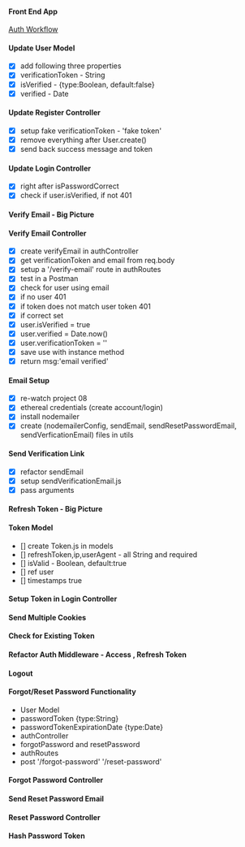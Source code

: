 #### Front End App

[Auth Workflow](https://react-node-user-workflow-front-end.netlify.app/)

#### Update User Model

- [x] add following three properties
- [x] verificationToken - String
- [x] isVerified - {type:Boolean, default:false}
- [x] verified - Date

#### Update Register Controller

- [x] setup fake verificationToken - 'fake token'
- [x] remove everything after User.create()
- [x] send back success message and token

#### Update Login Controller

- [x] right after isPasswordCorrect
- [x] check if user.isVerified, if not 401

#### Verify Email - Big Picture

#### Verify Email Controller

- [x] create verifyEmail in authController
- [x] get verificationToken and email from req.body
- [x] setup a '/verify-email' route in authRoutes
- [x] test in a Postman
- [x] check for user using email
- [x] if no user 401
- [x] if token does not match user token 401
- [x] if correct set
- [x] user.isVerified = true
- [x] user.verified = Date.now()
- [x] user.verificationToken = ''
- [x] save use with instance method
- [x] return msg:'email verified'

#### Email Setup

- [x] re-watch project 08
- [x] ethereal credentials (create account/login)
- [x] install nodemailer
- [x] create (nodemailerConfig, sendEmail,
      sendResetPasswordEmail, sendVerficationEmail) files in utils

#### Send Verification Link

- [x] refactor sendEmail
- [x] setup sendVerificationEmail.js
- [x] pass arguments

#### Refresh Token - Big Picture

#### Token Model

- [] create Token.js in models
- [] refreshToken,ip,userAgent - all String and required
- [] isValid - Boolean, default:true
- [] ref user
- [] timestamps true

#### Setup Token in Login Controller

#### Send Multiple Cookies

#### Check for Existing Token

#### Refactor Auth Middleware - Access , Refresh Token

#### Logout

#### Forgot/Reset Password Functionality

- User Model
- passwordToken {type:String}
- passwordTokenExpirationDate {type:Date}
- authController
- forgotPassword and resetPassword
- authRoutes
- post '/forgot-password' '/reset-password'

#### Forgot Password Controller

#### Send Reset Password Email

#### Reset Password Controller

#### Hash Password Token
